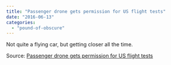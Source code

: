 ```yaml
---
title: "Passenger drone gets permission for US flight tests"
date: "2016-06-13"
categories: 
  - "pound-of-obscure"
---
```


Not quite a flying car, but getting closer all the time.

Source: [Passenger drone gets permission for US flight tests](https://www.engadget.com/2016/06/07/passenger-drone-gets-permission-for-us-flight-tests/)
